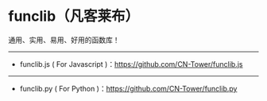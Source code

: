 # funclib（凡客莱布）

通用、实用、易用、好用的函数库！

-------------------------------------------------------------------------------
- funclib.js ( For Javascript )：https://github.com/CN-Tower/funclib.js

-------------------------------------------------------------------------------
- funclib.py ( For Python )：https://github.com/CN-Tower/funclib.py
